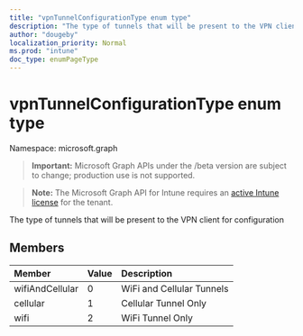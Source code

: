 ```yaml
---
title: "vpnTunnelConfigurationType enum type"
description: "The type of tunnels that will be present to the VPN client for configuration"
author: "dougeby"
localization_priority: Normal
ms.prod: "intune"
doc_type: enumPageType
---
```


# vpnTunnelConfigurationType enum type

Namespace: microsoft.graph

> **Important:** Microsoft Graph APIs under the /beta version are subject to change; production use is not supported.

> **Note:** The Microsoft Graph API for Intune requires an [active Intune license](https://go.microsoft.com/fwlink/?linkid=839381) for the tenant.

The type of tunnels that will be present to the VPN client for configuration

## Members
|Member|Value|Description|
|:---|:---|:---|
|wifiAndCellular|0|WiFi and Cellular Tunnels|
|cellular|1|Cellular Tunnel Only|
|wifi|2|WiFi Tunnel Only|





